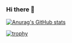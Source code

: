 ### Hi there 👋

[![Anurag's GitHub stats](https://github-readme-stats.vercel.app/api?username=nkoguchiDev&count_private=true&show_icons=true)](https://github.com/anuraghazra/github-readme-stats)

[![trophy](https://github-profile-trophy.vercel.app/?username=ryo-ma)](https://github.com/ryo-ma/github-profile-trophy)

<!--
**nkoguchiDev/nkoguchiDev** is a ✨ _special_ ✨ repository because its `README.md` (this file) appears on your GitHub profile.

Here are some ideas to get you started:

- 🔭 I’m currently working on ...
- 🌱 I’m currently learning ...
- 👯 I’m looking to collaborate on ...
- 🤔 I’m looking for help with ...
- 💬 Ask me about ...
- 📫 How to reach me: ...
- 😄 Pronouns: ...
- ⚡ Fun fact: ...
-->
